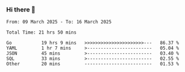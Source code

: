 ### Hi there 👋

<!--
**zhumeme/zhumeme** is a ✨ _special_ ✨ repository because its `README.md` (this file) appears on your GitHub profile.

Here are some ideas to get you started:

- 🔭 I’m currently working on ...
- 🌱 I’m currently learning ...
- 👯 I’m looking to collaborate on ...
- 🤔 I’m looking for help with ...
- 💬 Ask me about ...
- 📫 How to reach me: ...
- 😄 Pronouns: ...
- ⚡ Fun fact: ...
-->

<!--START_SECTION:waka-->

```all_time
From: 09 March 2025 - To: 16 March 2025

Total Time: 21 hrs 50 mins

Go           19 hrs 9 mins   >>>>>>>>>>>>>>>>>>>>>>---   86.37 %
YAML         1 hr 7 mins     >------------------------   05.04 %
JSON         45 mins         >------------------------   03.40 %
SQL          33 mins         >------------------------   02.55 %
Other        20 mins         -------------------------   01.53 %
```

<!--END_SECTION:waka-->
